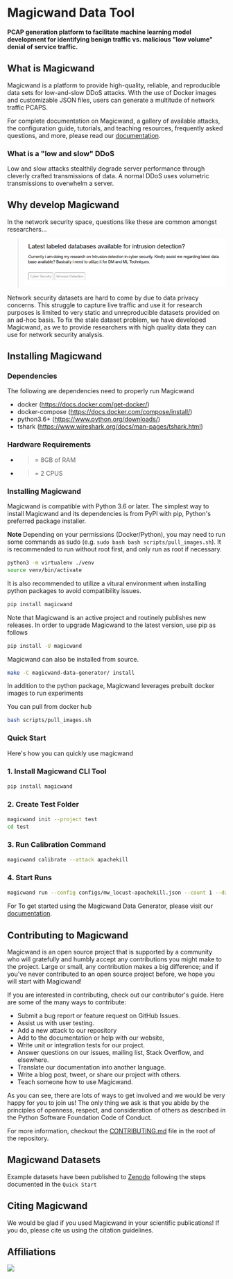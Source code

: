 # Magicwand Data Tool

**PCAP generation platform to facilitate machine learning model development for identifying benign traffic vs. malicious "low volume" denial of service traffic.**

## What is Magicwand

Magicwand is a platform to provide high-quality, reliable, and reproducible data sets for low-and-slow DDoS attacks. With the use of Docker images and customizable JSON files, users can generate a multitude of network traffic PCAPS.

For complete documentation on Magicwand, a gallery of available attacks, the configuration guide, tutorials, and teaching resources, frequently asked questions, and more, please read our [documentation](https://magicwand-datatool.readthedocs.io/en/latest/).

### What is a "low and slow" DDoS

Low and slow attacks stealthily degrade server performance through cleverly crafted transmissions of data. A normal DDoS uses volumetric transmissions to overwhelm a server.

## Why develop Magicwand

In the network security space, questions like these are common amongst researchers...

> ![Magicwand Apachekill Run](docs/images/why_magicwand.png)


Network security datasets are hard to come by due to data privacy concerns. This struggle to capture live traffic and use it for research purposes is limited to very static and unreproducible datasets provided on an ad-hoc basis. To fix the stale dataset problem, we have developed Magicwand, as we to provide researchers with high quality data they can use for network security analysis.

## Installing Magicwand

### Dependencies

The following are dependencies need to properly run Magicwand

* docker (https://docs.docker.com/get-docker/)
* docker-compose (https://docs.docker.com/compose/install/)
* python3.6+ (https://www.python.org/downloads/)
* tshark (https://www.wireshark.org/docs/man-pages/tshark.html)

### Hardware Requirements

* >= 8GB of RAM
* >= 2 CPUS

### Installing Magicwand

Magicwand is compatible with Python 3.6 or later. The simplest way to install Magicwand and its dependencies is from PyPI with pip, Python's preferred package installer.

**Note** Depending on your permissions (Docker/Python), you may need to run some commands as sudo (e.g. `sudo bash bash scripts/pull_images.sh`). It is recommended to run without root first, and only run as root if necessary.

```bash
python3 -m virtualenv ./venv
source venv/bin/activate
```

It is also recommended to utilize a vitural environment when installing python packages to avoid compatibility issues.

```bash
pip install magicwand
```

Note that Magicwand is an active project and routinely publishes new releases. In order to upgrade Magicwand to the latest version, use pip as follows

```bash
pip install -U magicwand
```

Magicwand can also be installed from source.

```bash
make -C magicwand-data-generator/ install
```

In addition to the python package, Magicwand leverages prebuilt docker images to run experiments

You can pull from docker hub

```bash
bash scripts/pull_images.sh
```

### Quick Start

Here's how you can quickly use magicwand

### 1. Install Magicwand CLI Tool

```bash
pip install magicwand
```

### 2. Create Test Folder

```bash
magicwand init --project test
cd test
```

### 3. Run Calibration Command
``` bash
magicwand calibrate --attack apachekill
```

### 4. Start Runs
```bash
magicwand run --config configs/mw_locust-apachekill.json --count 1 --data_version test_runs
```

For To get started using the Magicwand Data Generator, please visit our [documentation](https://magicwand-datatool.readthedocs.io/en/latest/).

## Contributing to Magicwand

Magicwand is an open source project that is supported by a community who will gratefully and humbly accept any contributions you might make to the project. Large or small, any contribution makes a big difference; and if you've never contributed to an open source project before, we hope you will start with Magicwand!

If you are interested in contributing, check out our contributor's guide. Here are some of the many ways to contribute:

* Submit a bug report or feature request on GitHub Issues.
* Assist us with user testing.
* Add a new attack to our repository
* Add to the documentation or help with our website,
* Write unit or integration tests for our project.
* Answer questions on our issues, mailing list, Stack Overflow, and elsewhere.
* Translate our documentation into another language.
* Write a blog post, tweet, or share our project with others.
* Teach someone how to use Magicwand.

As you can see, there are lots of ways to get involved and we would be very happy for you to join us! The only thing we ask is that you abide by the principles of openness, respect, and consideration of others as described in the Python Software Foundation Code of Conduct.

For more information, checkout the [CONTRIBUTING.md](CONTRIBUTING.md) file in the root of the repository.

## Magicwand Datasets

Example datasets have been published to [Zenodo](https://zenodo.org/record/4774258#.YKV-1pNKjmE) following the steps documented in the `Quick Start`

## Citing Magicwand

We would be glad if you used Magicwand in your scientific publications! If you do, please cite us using the citation guidelines.

## Affiliations


[<img src="https://www.twosixlabs.com/wp-content/uploads/TwoSix-Logo-Media-Kit-Reverse-Red.jpg">](https://www.twosixlabs.com/)
